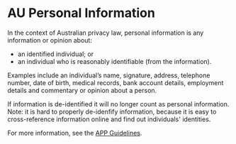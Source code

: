 # AU Personal Information

In the context of Australian privacy law, personal information is any information or opinion about:
- an identified individual; or
- an individual who is reasonably identifiable (from the information).

Examples include an individual’s name, signature, address, telephone number, date of birth, medical records, bank account details, employment details and commentary or opinion about a person.

If information is de-identified it will no longer count as personal information. Note: it is hard to properly de-idenfify information, because it is easy to cross-reference information online and find out individuals' identities.

For more information, see the [APP Guidelines](https://www.oaic.gov.au/agencies-and-organisations/app-guidelines/chapter-b-key-concepts#personal-information).

